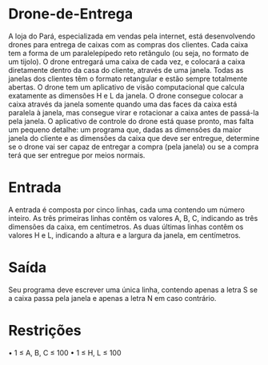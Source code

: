 # Drone-de-Entrega

A loja do Pará, especializada em vendas pela internet, está desenvolvendo drones para entrega de caixas com
as compras dos clientes. Cada caixa tem a forma de um paralelepípedo reto retângulo (ou seja, no formato de um
tijolo).
O drone entregará uma caixa de cada vez, e colocará a caixa diretamente dentro da casa do cliente, através de uma
janela. Todas as janelas dos clientes têm o formato retangular e estão sempre totalmente abertas. O drone tem um
aplicativo de visão computacional que calcula exatamente as dimensões H e L da janela. O drone consegue colocar a
caixa através da janela somente quando uma das faces da caixa está paralela à janela, mas consegue virar e rotacionar
a caixa antes de passá-la pela janela.
O aplicativo de controle do drone está quase pronto, mas falta um pequeno detalhe: um programa que, dadas as
dimensões da maior janela do cliente e as dimensões da caixa que deve ser entregue, determine se o drone vai ser
capaz de entregar a compra (pela janela) ou se a compra terá que ser entregue por meios normais.

# Entrada
A entrada é composta por cinco linhas, cada uma contendo um número inteiro. As três primeiras linhas contêm os
valores A, B, C, indicando as três dimensões da caixa, em centímetros. As duas últimas linhas contêm os valores H e
L, indicando a altura e a largura da janela, em centímetros.
# Saída
Seu programa deve escrever uma única linha, contendo apenas a letra S se a caixa passa pela janela e apenas a
letra N em caso contrário.
# Restrições
• 1 ≤ A, B, C ≤ 100
• 1 ≤ H, L ≤ 100

